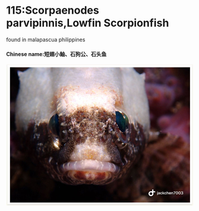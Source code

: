# 115:Scorpaenodes parvipinnis,Lowfin Scorpionfish

found in malapascua philippines

#### Chinese name:短翅小鲉、石狗公、石头鱼

![](../../.gitbook/assets/scorpaenodes-parvipinnis.jpg)


